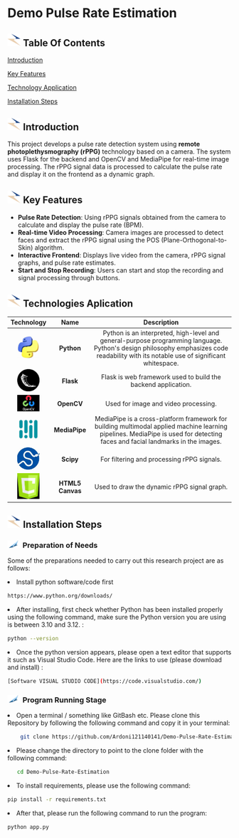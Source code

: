 # Demo Pulse Rate Estimation

## <img src="images/mentahan/Panah.svg" width="30px;"/> **Table Of Contents**
[Introduction]()

[Key Features](#key-features)

[Technology Application](#technology-application)

[Installation Steps](#installation-steps)

## <img src="images/mentahan/Panah.svg" width="30px;"/> **Introduction**
This project develops a pulse rate detection system using **remote photoplethysmography (rPPG)** technology based on a camera. The system uses Flask for the backend and OpenCV and MediaPipe for real-time image processing. The rPPG signal data is processed to calculate the pulse rate and display it on the frontend as a dynamic graph.

## <img src="images/mentahan/Panah.svg" width="30px;"/> **Key Features**
- **Pulse Rate Detection**: Using rPPG signals obtained from the camera to calculate and display the pulse rate (BPM).
- **Real-time Video Processing**: Camera images are processed to detect faces and extract the rPPG signal using the POS (Plane-Orthogonal-to-Skin) algorithm.
- **Interactive Frontend**: Displays live video from the camera, rPPG signal graphs, and pulse rate estimates.
- **Start and Stop Recording**: Users can start and stop the recording and signal processing through buttons.


## <img src="images/mentahan/Panah.svg" width="30px;"/> **Technologies Aplication**
<div align="left">

| Technology | Name | Description |
| :---: | :---: | :---: |
| <img src="images/logo apps/python.jpg" style="width:50px;"/> | **Python** | Python is an interpreted, high-level and general-purpose programming language. Python's design philosophy emphasizes code readability with its notable use of significant whitespace. |
| <img src="images/logo apps/flask.jpg" style="width:50px;"/> | **Flask** | Flask is web framework used to build the backend application. |
| <img src="images/logo apps/opencv.jpg" style="width:50px;"/> | **OpenCV** | Used for image and video processing. |
| <img src="images/logo apps/mediapipe.jpg" style="width:50px;"/> | **MediaPipe** | MediaPipe is a cross-platform framework for building multimodal applied machine learning pipelines. MediaPipe is used for detecting faces and facial landmarks in the images. |
| <img src="images/logo apps/scipy.jpg" style="width:50px;"/> | **Scipy** | For filtering and processing rPPG signals. |
| <img src="images/logo apps/html5.jpg" style="width:50px;"/> | **HTML5 Canvas** | Used to draw the dynamic rPPG signal graph. |

</div>

## <img src="images/mentahan/Panah.svg" width="30px;"/> **Installation Steps**
### <img src="images/mentahan/Panah2.png" width="30px;"/> **Preparation of Needs**
Some of the preparations needed to carry out this research project are as follows:

<li> Install python software/code first </li>

```bash
https://www.python.org/downloads/
```

<li> After installing, first check whether Python has been installed properly using the following command, make sure the Python version you are using is between 3.10 and 3.12. : </li>

```bash
python --version
```

<li> Once the python version appears, please open a text editor that supports it such as Visual Studio Code. Here are the links to use (please download and install) :</li>

```bash
[Software VISUAL STUDIO CODE](https://code.visualstudio.com/)
```

### <img src="images/mentahan/Panah2.png" width="30px;"/> **Program Running Stage**
<li> Open a terminal / something like GitBash etc. Please clone this Repository by following the following command and copy it in your terminal: </li>

```bash
    git clone https://github.com/Ardoni121140141/Demo-Pulse-Rate-Estimation.git
```

<li>Please change the directory to point to the clone folder with the following command:</li>

```bash
   cd Demo-Pulse-Rate-Estimation
```
<li> To install requirements, please use the following command: </li>

```bash
pip install -r requirements.txt
```

<li> After that, please run the following command to run the program:</li>

```bash
python app.py
```

